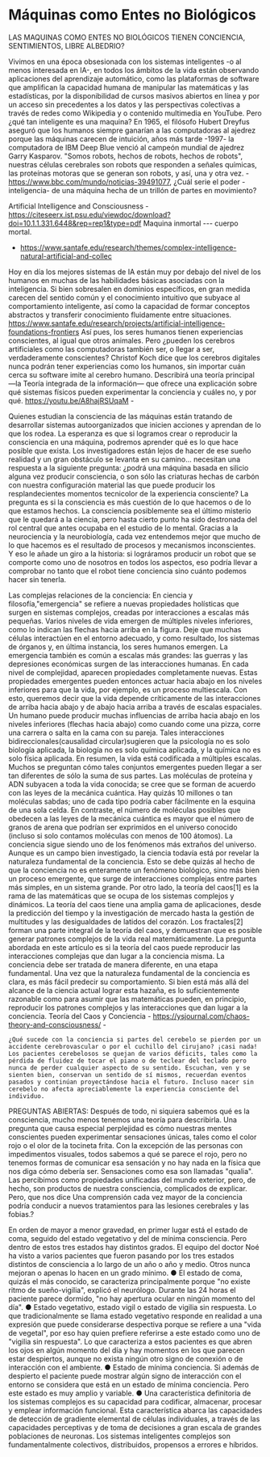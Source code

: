 # Máquinas como Entes no Biológicos

LAS MAQUINAS COMO ENTES NO BIOLÓGICOS TIENEN CONCIENCIA, SENTIMIENTOS, LIBRE ALBEDRIO?

Vivimos en una época obsesionada con los sistemas inteligentes -o al menos interesada en IA-, en todos los ámbitos de la vida están observando aplicaciones del aprendizaje automático, como las plataformas de software que amplifican la capacidad humana de manipular las matemáticas y las estadísticas, por la disponibilidad de cursos masivos abiertos en línea y por un acceso sin precedentes a los datos y las perspectivas colectivas a través de redes como Wikipedia y o contenido multimedia en YouTube. 
Pero ¿qué tan inteligente es una maquina? En 1965, el filósofo Hubert Dreyfus aseguró que los humanos siempre ganarían a las computadoras al ajedrez porque las máquinas carecen de intuición, años más tarde -1997- la computadora de IBM Deep Blue venció al campeón mundial de ajedrez Garry Kasparov. "Somos robots, hechos de robots, hechos de robots", nuestras células cerebrales son robots que responden a señales químicas, las proteínas motoras que se generan son robots, y así, una y otra vez. - https://www.bbc.com/mundo/noticias-39491077, ¿Cuál serie el poder -inteligencia- de una máquina hecha de un trillón de partes en movimiento?

Artificial Intelligence and Consciousness - https://citeseerx.ist.psu.edu/viewdoc/download?doi=10.1.1.331.6448&rep=rep1&type=pdf 
Maquina inmortal --- cuerpo mortal.
- https://www.santafe.edu/research/themes/complex-intelligence-natural-artificial-and-collec 

Hoy en día los mejores sistemas de IA están muy por debajo del nivel de los humanos en muchas de las habilidades básicas asociadas con la inteligencia. Si bien sobresalen en dominios específicos, en gran medida carecen del sentido común y el conocimiento intuitivo que subyace al comportamiento inteligente, así como la capacidad de formar conceptos abstractos y transferir conocimiento fluidamente entre situaciones. https://www.santafe.edu/research/projects/artificial-intelligence-foundations-frontiers 
Así pues, los seres humanos tienen experiencias conscientes, al igual que otros animales. Pero ¿pueden los cerebros artificiales como las computadoras también ser, o llegar a ser, verdaderamente conscientes? Christof Koch dice que los cerebros digitales nunca podrán tener experiencias como los humanos, sin importar cuán cerca su software imite al cerebro humano. Describirá una teoría principal —la Teoría integrada de la información— que ofrece una explicación sobre qué sistemas físicos pueden experimentar la conciencia y cuáles no, y por qué. https://youtu.be/A8hajRSUqaM -

Quienes estudian la consciencia de las máquinas están tratando de desarrollar sistemas autoorganizados que inicien acciones y aprendan de lo que los rodea. La esperanza es que si logramos crear o reproducir la consciencia en una máquina, podremos aprender qué es lo que hace posible que exista. Los investigadores están lejos de hacer de ese sueño realidad y un gran obstáculo se levanta en su camino... necesitan una respuesta a la siguiente pregunta: ¿podrá una máquina basada en silicio alguna vez producir consciencia, o son sólo las criaturas hechas de carbón con nuestra configuración material las que puede producir los resplandecientes momentos tecnicolor de la experiencia consciente?
La pregunta es si la consciencia es más cuestión de lo que hacemos o de lo que estamos hechos. La consciencia posiblemente sea el último misterio que le quedará a la ciencia, pero hasta cierto punto ha sido destronada del rol central que antes ocupaba en el estudio de lo mental. Gracias a la neurociencia y la neurobiología, cada vez entendemos mejor que mucho de lo que hacemos es el resultado de procesos y mecanismos inconscientes.
Y eso le añade un giro a la historia: si lográramos producir un robot que se comporte como uno de nosotros en todos los aspectos, eso podría llevar a comprobar no tanto que el robot tiene conciencia sino cuánto podemos hacer sin tenerla.

Las complejas relaciones de la conciencia: 
En ciencia y filosofía,"emergencia" se refiere a nuevas propiedades holísticas que surgen en sistemas complejos, creadas por interacciones a escalas más pequeñas. Varios niveles de vida emergen de múltiples niveles inferiores, como lo indican las flechas hacia arriba en la figura. Deje que muchas células interactúen en el entorno adecuado, y como resultado, los sistemas de órganos y, en última instancia, los seres humanos emergen. La emergencia también es común a escalas más grandes: las guerras y las depresiones económicas surgen de las interacciones humanas.
En cada nivel de complejidad, aparecen propiedades completamente nuevas. Estas propiedades emergentes pueden entonces actuar hacia abajo en los niveles inferiores para que la vida, por ejemplo, es un proceso multiescala. Con esto, queremos decir que la vida depende críticamente de las interacciones de arriba hacia abajo y de abajo hacia arriba a través de escalas espaciales. Un humano puede producir muchas influencias de arriba hacia abajo en los niveles inferiores (flechas hacia abajo) como cuando come una pizza, corre una carrera o salta en la cama con su pareja. Tales interacciones bidireccionales(causalidad circular)sugieren que la psicología no es solo biología aplicada, la biología no es solo química aplicada, y la química no es solo física aplicada. En resumen, la vida está codificada a múltiples escalas.
Muchos se preguntan cómo tales conjuntos emergentes pueden llegar a ser tan diferentes de sólo la suma de sus partes. Las moléculas de proteína y ADN subyacen a toda la vida conocida; se cree que se forman de acuerdo con las leyes de la mecánica cuántica. Hay quizás 10 millones o tan moléculas sabdas; uno de cada tipo podría caber fácilmente en la esquina de una sola celda. En contraste, el número de moléculas posibles que obedecen a las leyes de la mecánica cuántica es mayor que el número de granos de arena que podrían ser exprimidos en el universo conocido (incluso si solo contamos moléculas con menos de 100 átomos).
La conciencia sigue siendo uno de los fenómenos más extraños del universo. Aunque es un campo bien investigado, la ciencia todavía está por revelar la naturaleza fundamental de la conciencia. Esto se debe quizás al hecho de que la conciencia no es enteramente un fenómeno biológico, sino más bien un proceso emergente, que surge de interacciones complejas entre partes más simples, en un sistema grande.
Por otro lado, la teoría del caos[1] es la rama de las matemáticas que se ocupa de los sistemas complejos y dinámicos. La teoría del caos tiene una amplia gama de aplicaciones, desde la predicción del tiempo y la investigación de mercado hasta la gestión de multitudes y las desigualdades de latidos del corazón. Los fractales[2] forman una parte integral de la teoría del caos, y demuestran que es posible generar patrones complejos de la vida real matemáticamente.
La pregunta abordada en este artículo es si la teoría del caos puede reproducir las interacciones complejas que dan lugar a la conciencia misma. La conciencia debe ser tratada de manera diferente, en una etapa fundamental. Una vez que la naturaleza fundamental de la conciencia es clara, es más fácil predecir su comportamiento. Si bien está más allá del alcance de la ciencia actual lograr esta hazaña, es lo suficientemente razonable como para asumir que las matemáticas pueden, en principio, reproducir los patrones complejos y las interacciones que dan lugar a la conciencia. Teoría del Caos y Conciencia - https://ysjournal.com/chaos-theory-and-consciousness/ -

	¿Qué sucede con la conciencia si partes del cerebelo se pierden por un accidente cerebrovascular o por el cuchillo del cirujano? ¡casi nada! Los pacientes cerebelosos se quejan de varios déficits, tales como la pérdida de fluidez de tocar el piano o de teclear del teclado pero nunca de perder cualquier aspecto de su sentido. Escuchan, ven y se sienten bien, conservan un sentido de sí mismos, recuerdan eventos pasados y continúan proyectándose hacia el futuro. Incluso nacer sin cerebelo no afecta apreciablemente la experiencia consciente del individuo.
PREGUNTAS ABIERTAS: 
Después de todo, ni siquiera sabemos qué es la consciencia, mucho menos tenemos una teoría para describirla. Una pregunta que causa especial perplejidad es cómo nuestras mentes conscientes pueden experimentar sensaciones únicas, tales como el color rojo o el olor de la tocineta frita. Con la excepción de las personas con impedimentos visuales, todos sabemos a qué se parece el rojo, pero no tenemos formas de comunicar esa sensación y no hay nada en la física que nos diga cómo debería ser. Sensaciones como esa son llamadas "qualia". Las percibimos como propiedades unificadas del mundo exterior, pero, de hecho, son productos de nuestra consciencia, complicados de explicar.
Pero, que nos dice Una comprensión cada vez mayor de la conciencia podría conducir a nuevos tratamientos para las lesiones cerebrales y las fobias.? 


En orden de mayor a menor gravedad, en primer lugar está el estado de coma, seguido del estado vegetativo y del de mínima consciencia. Pero dentro de estos tres estados hay distintos grados.
El equipo del doctor Noé ha visto a varios pacientes que fueron pasando por los tres estados distintos de consciencia a lo largo de un año o año y medio. Otros nunca mejoran o apenas lo hacen en un grado mínimo.
●	El estado de coma, quizás el más conocido, se caracteriza principalmente porque "no existe ritmo de sueño-vigilia", explicó el neurólogo. Durante las 24 horas el paciente parece dormido, "no hay apertura ocular en ningún momento del día".
●	Estado vegetativo, estado vigil o estado de vigilia sin respuesta. Lo que tradicionalmente se llama estado vegetativo responde en realidad a una expresión que puede considerarse despectiva porque se refiere a una "vida de vegetal", por eso hay quien prefiere referirse a este estado como uno de "vigilia sin respuesta".
Lo que caracteriza a estos pacientes es que abren los ojos en algún momento del día y hay momentos en los que parecen estar despiertos, aunque no exista ningún otro signo de conexión o de interacción con el ambiente.
●	Estado de mínima conciencia. Si además de despierto el paciente puede mostrar algún signo de interacción con el entorno se considera que está en un estado de mínima conciencia. Pero este estado es muy amplio y variable.
●	Una característica definitoria de los sistemas complejos es su capacidad para codificar, almacenar, procesar y emplear información funcional. Esta característica abarca las capacidades de detección de gradiente elemental de células individuales, a través de las capacidades perceptivas y de toma de decisiones a gran escala de grandes poblaciones de neuronas. Los sistemas inteligentes complejos son fundamentalmente colectivos, distribuidos, propensos a errores e híbridos.


